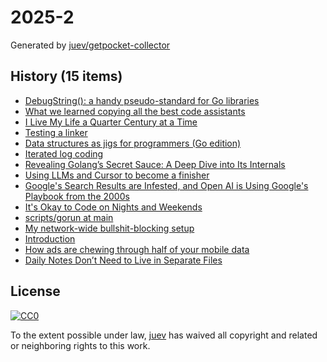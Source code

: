 # 2025-2

Generated by [juev/getpocket-collector](https://github.com/juev/getpocket-collector)

## History (15 items)

- [DebugString(): a handy pseudo-standard for Go libraries](https://dolthub.com/blog/2025-01-03-gos-debug-string-pseudo-standard/)
- [What we learned copying all the best code assistants](https://blog.val.town/blog/fast-follow/)
- [I Live My Life a Quarter Century at a Time](https://tla.systems/blog/2025/01/04/i-live-my-life-a-quarter-century-at-a-time/)
- [Testing a linker](https://davidlattimore.github.io/posts/2024/07/17/testing-a-linker.html)
- [Data structures as jigs for programmers (Go edition)](https://lemire.me/blog/2024/12/08/data-structures-as-jigs-for-programmers-go-edition/)
- [Iterated log coding](https://adamscherlis.github.io/blog/iterlog-coding/)
- [Revealing Golang’s Secret Sauce: A Deep Dive into Its Internals](https://meetsoni15.medium.com/unveiling-golangs-hidden-internals-discover-the-hidden-mechanics-that-optimize-performance-8f946f784041)
- [Using LLMs and Cursor to become a finisher](https://zohaib.me/using-llms-and-cursor-for-finishing-projects-productivity/)
- [Google's Search Results are Infested, and Open AI is Using Google's Playbook from the 2000s](https://chuckwnelson.com/blog/google-search-results-infested-open-ai-using-google-playbook)
- [It's Okay to Code on Nights and Weekends](https://tej.as/blog/coding-nights-weekends-good-work-life-balance)
- [scripts/gorun at main](https://codeberg.org/////rldane/scripts/src/branch/main/gorun)
- [My network-wide bullshit-blocking setup](https://hyperreal.coffee/posts/my-network-wide-bullshit-blocking-setup/)
- [Introduction](https://templ.guide/)
- [How ads are chewing through half of your mobile data](https://www.nextpit.com/ads-consume-half-of-your-mobile-data)
- [Daily Notes Don’t Need to Live in Separate Files](http://ellanew.com/ptpl/138-2025-01-06-daily-notes-dont-need-separate-files)

## License

[![CC0](https://mirrors.creativecommons.org/presskit/buttons/88x31/svg/cc-zero.svg)](https://creativecommons.org/publicdomain/zero/1.0/)

To the extent possible under law, [juev](https://github.com/juev) has waived all copyright and related or neighboring rights to this work.
